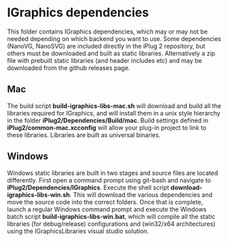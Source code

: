 # IGraphics dependencies

This folder contains IGraphics dependencies, which may or may not be needed depending on which backend you want to use. Some dependencies (NanoVG, NanoSVG) are included directly in the iPlug 2 repository, but others must be downloaded and built as static libraries. Alternatively a zip file with prebuilt static libraries (and header includes etc) and may be downloaded from the github releases page.

## Mac
The build script **build-igraphics-libs-mac.sh** will download and build all the libraries required for IGraphics, and will install them in a unix style hierarchy in the folder **iPlug2/Dependencies/Build/mac**. Build settings defined in **iPlug2/common-mac.xcconfig**  will allow your plug-in project to link to these libraries. Libraries are built as universal binaries.

##  Windows
Windows static libraries are built in two stages and source files are located differently. First open a command prompt using git-bash and navigate to **iPlug2/Dependencies/IGraphics**.  Execute the shell script **download-igraphics-libs-win.sh**. This will download the various dependencies and move the source code into the correct folders. Once  that is complete,  launch a regular Windows command prompt and execute the Windows batch script **build-igraphics-libs-win.bat**,  which will compile all the static libraries (for debug/release) configurations and (win32/x64  architectures) using the IGraphicsLibraries visual studio solution. 

